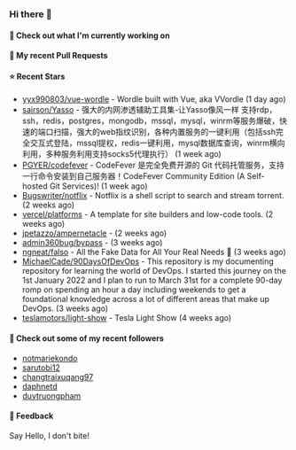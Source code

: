 ### Hi there 👋

#### 👷 Check out what I'm currently working on

#### 🔨 My recent Pull Requests


#### ⭐ Recent Stars

- [yyx990803/vue-wordle](https://github.com/yyx990803/vue-wordle) - Wordle built with Vue, aka VVordle (1 day ago)
- [sairson/Yasso](https://github.com/sairson/Yasso) - 强大的内网渗透辅助工具集-让Yasso像风一样 支持rdp，ssh，redis，postgres，mongodb，mssql，mysql，winrm等服务爆破，快速的端口扫描，强大的web指纹识别，各种内置服务的一键利用（包括ssh完全交互式登陆，mssql提权，redis一键利用，mysql数据库查询，winrm横向利用，多种服务利用支持socks5代理执行） (1 week ago)
- [PGYER/codefever](https://github.com/PGYER/codefever) - CodeFever 是完全免费开源的 Git 代码托管服务，支持一行命令安装到自己服务器！CodeFever Community Edition (A Self-hosted Git Services)! (1 week ago)
- [Bugswriter/notflix](https://github.com/Bugswriter/notflix) - Notflix is a shell script to search and stream torrent. (2 weeks ago)
- [vercel/platforms](https://github.com/vercel/platforms) - A template for site builders and low-code tools. (2 weeks ago)
- [jpetazzo/ampernetacle](https://github.com/jpetazzo/ampernetacle) -  (2 weeks ago)
- [admin360bug/bypass](https://github.com/admin360bug/bypass) -  (3 weeks ago)
- [ngneat/falso](https://github.com/ngneat/falso) - All the Fake Data for All Your Real Needs 🙂 (3 weeks ago)
- [MichaelCade/90DaysOfDevOps](https://github.com/MichaelCade/90DaysOfDevOps) - This repository is my documenting repository for learning the world of DevOps. I started this journey on the 1st January 2022 and I plan to run to March 31st for a complete 90-day romp on spending an hour a day including weekends to get a foundational knowledge across a lot of different areas that make up DevOps.  (3 weeks ago)
- [teslamotors/light-show](https://github.com/teslamotors/light-show) - Tesla Light Show (4 weeks ago)

#### 👯 Check out some of my recent followers

- [notmariekondo](https://github.com/notmariekondo)
- [sarutobi12](https://github.com/sarutobi12)
- [changtraixuqang97](https://github.com/changtraixuqang97)
- [daphnetd](https://github.com/daphnetd)
- [duytruongpham](https://github.com/duytruongpham)

#### 💬 Feedback

Say Hello, I don't bite!